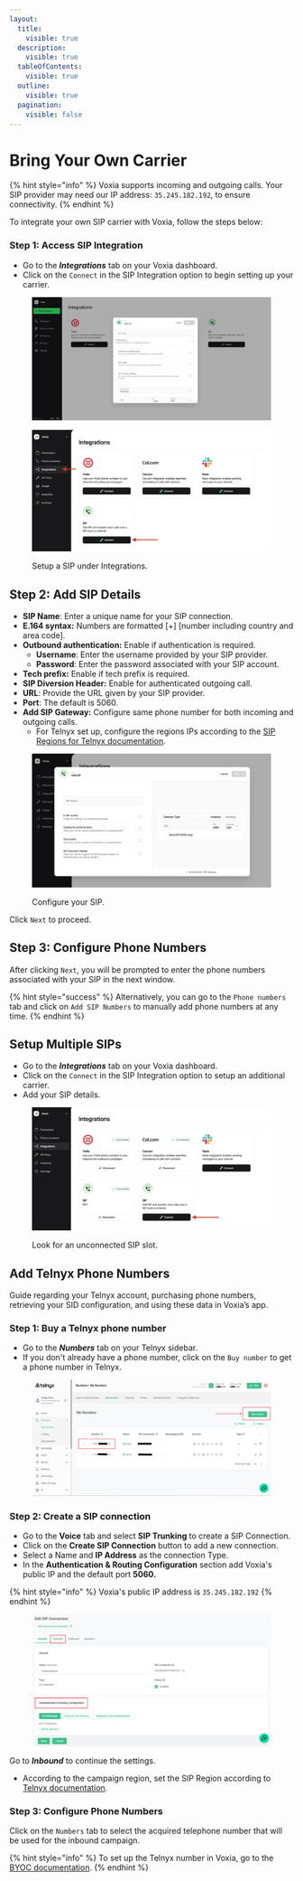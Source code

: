 ```yaml
---
layout:
  title:
    visible: true
  description:
    visible: true
  tableOfContents:
    visible: true
  outline:
    visible: true
  pagination:
    visible: false
---
```


# Bring Your Own Carrier

{% hint style="info" %}
Voxia supports incoming and outgoing calls. Your SIP provider may need our IP address: `35.245.182.192`, to ensure connectivity.
{% endhint %}

To integrate your own SIP carrier with Voxia, follow the steps below:

### Step 1: Access SIP Integration

* Go to the _**Integrations**_ tab on your Voxia dashboard.
* Click on the `Connect` in the SIP Integration option to begin setting up your carrier.



<figure><img src="../.gitbook/assets/New SIP.png" alt=""><figcaption></figcaption></figure>

<figure><img src="../.gitbook/assets/Screenshot 2025-02-18 at 09.38.23.png" alt=""><figcaption><p>Setup a SIP under Integrations.</p></figcaption></figure>

## Step 2: Add SIP Details

* **SIP Name**: Enter a unique name for your SIP connection.
* **E.164 syntax:** Numbers are formatted \[+] \[number including country and area code].
* **Outbound authentication:** Enable if authentication is required.
  * **Username**: Enter the username provided by your SIP provider.
  * **Password**: Enter the password associated with your SIP account.
* **Tech prefix:** Enable if tech prefix is required.
* **SIP Diversion Header:** Enable for authenticated outgoing call.
* **URL**: Provide the URL given by your SIP provider.
* **Port**: The default is 5060.
* **Add SIP Gateway:** Configure same phone number for both incoming and outgoing calls.
  * For Telnyx set up, configure the regions IPs according to the [SIP Regions for Telnyx documentation](https://sip.telnyx.com/).

<figure><img src="../.gitbook/assets/Screenshot 2025-02-18 at 09.32.02 (2).png" alt=""><figcaption><p>Configure your SIP.</p></figcaption></figure>

Click `Next` to proceed.

## Step 3: Configure Phone Numbers

After clicking `Next`, you will be prompted to enter the phone numbers associated with your SIP in the next window.

{% hint style="success" %}
Alternatively, you can go to the `Phone numbers` tab and click on `Add SIP Numbers` to manually add phone numbers at any time.
{% endhint %}

## Setup Multiple SIPs

* Go to the _**Integrations**_ tab on your Voxia dashboard.
* Click on the `Connect` in the SIP Integration option to setup an additional carrier.
* Add your SIP details.

<figure><img src="../.gitbook/assets/Screenshot 2025-02-20 at 13.40.37.png" alt=""><figcaption><p>Look for an unconnected SIP slot.</p></figcaption></figure>



## Add Telnyx Phone Numbers

Guide regarding your Telnyx account, purchasing phone numbers, retrieving your SID configuration, and using these data in Voxia’s app.

### Step 1: Buy a Telnyx phone number

* Go to the _**Numbers**_ tab on your Telnyx sidebar.
* If you don't already have a phone number, click on the `Buy number` to get a phone number in Telnyx.

<figure><img src="../.gitbook/assets/Telnyx1 (2).png" alt=""><figcaption></figcaption></figure>

### Step 2: Create a SIP connection

* Go to the **Voice** tab and select **SIP Trunking** to create a SIP Connection.
* Click on the **Create SIP Connection** button to add a new connection.
* Select a Name and **IP Address** as the connection Type.
* In the **Authentication & Routing Configuration** section add Voxia's public IP and the default port **5060.**

{% hint style="info" %}
Voxia's public IP address is `35.245.182.192`
{% endhint %}

<figure><img src="../.gitbook/assets/Telnyx2 (2).png" alt=""><figcaption></figcaption></figure>

Go to _**Inbound**_ to continue the settings.

* According to the campaign region, set the SIP Region according to [Telnyx documentation](https://sip.telnyx.com/).

### Step 3: Configure Phone Numbers

Click on the `Numbers` tab to select the acquired telephone number that will be used for the inbound campaign.

{% hint style="info" %}
To set up the Telnyx number in Voxia, go to the [BYOC documentation](bring-your-own-carrier.md).
{% endhint %}
